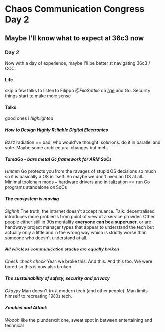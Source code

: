 # Chaos Communication Congress Day 2

## Maybe I'll know what to expect at 36c3 now


### Day _2_

Now with a day of experience,
maybe I'll be better at navigating 36c3 / CCC.

#### Life

skip a few talks to listen to Filippo _@FiloSottile_
on [age](https://github.com/FiloSottile/age)
and Go.
Security things start to make more sense

#### Talks

good ones i _highlighted_

##### How to Design Highly Reliable Digital Electronics

_Bzzz_
radiation == bad,
who would've thought.
solutions: do it in parallel and vote.
Maybe some architectural changes but meh.

##### _TamaGo - bare metal Go framework for ARM SoCs_

_Hmmm_
Go protects you from the ravages of stupid OS decisions
so much so it is basically a OS in itself.
So maybe we don't need an OS at all...
Minimal toolchain mods + hardware drivers and initialization
== run Go programs standalone on SoCs

##### The ecosystem is moving

_Sighhh_
The truth,
the internet doesn't accept nuance.
Talk: decentralised introduces more problems from point of view of a service provider.
Other people either still in 90s mentality
**everyone can be a superuser**,
or are handwavy project manager types that appear to understand the tech
but actually only a little and in the wrong way
which is strictly worse than someone who doesn't understand at all.

##### All wireless communication stacks are equally broken

_Check check check_
Yeah we broke this. And this. And this too.
We were bored so this is now also broken.

##### The sustainability of safety, security and privacy

_Okayyy_
Man doesn't trust modern tech (and other people).
Man limits himself to recreating 1980s tech.

##### _ZombieLoad Attack_

_Woooh_
like the plundervolt one,
sweat spot in between entertaining and technical

